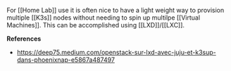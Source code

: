 For [[Home Lab]] use it is often nice to have a light weight way to provision multiple [[K3s]] nodes without needing to spin up multilpe [[Virtual Machines]]. This can be accomplished using [[LXD]]/[[LXC]].

**References**
- https://deep75.medium.com/openstack-sur-lxd-avec-juju-et-k3sup-dans-phoenixnap-e5867a487497